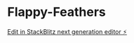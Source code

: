 # Flappy-Feathers

[Edit in StackBlitz next generation editor ⚡️](https://stackblitz.com/~/github.com/Franklyc/Flappy-Feathers)